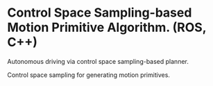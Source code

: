 # Control Space Sampling-based Motion Primitive Algorithm. (ROS, C++)
Autonomous driving via control space sampling-based planner.

Control space sampling for generating motion primitives. 

